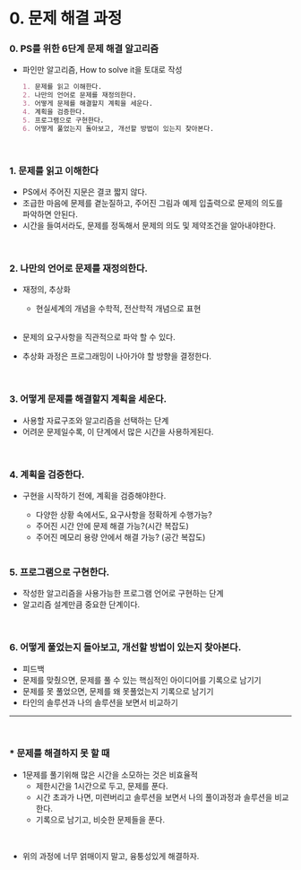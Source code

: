 # 0.  문제 해결 과정 

### 0. PS를 위한 6단계 문제 해결 알고리즘

- 파인만 알고리즘, How to solve it을 토대로 작성

  ```markdown
  1. 문제를 읽고 이해한다.
  2. 나만의 언어로 문제를 재정의한다.
  3. 어떻게 문제를 해결할지 계획을 세운다.
  4. 계획을 검증한다.
  5. 프로그램으로 구현한다.
  6. 어떻게 풀었는지 돌아보고, 개선할 방법이 있는지 찾아본다.
  ```

  <br>

### 1. 문제를 읽고 이해한다

- PS에서 주어진 지문은 결코 짧지 않다.
- 조급한 마음에 문제를 곁눈질하고, 주어진 그림과 예제 입출력으로 문제의 의도를 파악하면 안된다.
- 시간을 들여서라도, 문제를 정독해서 문제의 의도 및 제약조건을 알아내야한다.

<br>

### 2. 나만의 언어로 문제를 재정의한다.

- 재정의, 추상화

  - 현실세계의 개념을 수학적, 전산학적 개념으로 표현

  <br>

- 문제의 요구사항을 직관적으로 파악 할 수 있다.

- 추상화 과정은 프로그래밍이 나아가야 할 방향을 결정한다.

<br>

### 3. 어떻게 문제를 해결할지 계획을 세운다.

- 사용할 자료구조와 알고리즘을 선택하는 단계
- 어려운 문제일수록, 이 단계에서 많은 시간을 사용하게된다.

<br>

### 4. 계획을 검증한다.

- 구현을 시작하기 전에, 계획을 검증해야한다.

  - 다양한 상황 속에서도, 요구사항을 정확하게 수행가능?
  - 주어진 시간 안에 문제 해결 가능?(시간 복잡도)
  - 주어진 메모리 용량 안에서 해결 가능? (공간 복잡도)

  <br>

### 5. 프로그램으로 구현한다.

- 작성한 알고리즘을 사용가능한 프로그램 언어로 구현하는 단계
- 알고리즘 설계만큼 중요한 단계이다.

<br>

### 6.  어떻게 풀었는지 돌아보고, 개선할 방법이 있는지 찾아본다.

- 피드백
- 문제를 맞췄으면, 문제를 풀 수 있는 핵심적인 아이디어를 기록으로 남기기
- 문제를 못 풀었으면, 문제를 왜 못풀었는지 기록으로 남기기
- 타인의 솔루션과 나의 솔루션을 보면서 비교하기

---

<br>

### * 문제를 해결하지 못 할 때

- 1문제를 풀기위해 많은 시간을 소모하는 것은 비효율적
  - 제한시간을 1시간으로 두고, 문제를 푼다.
  - 시간 초과가 나면, 미련버리고 솔루션을 보면서 나의 풀이과정과 솔루션을 비교한다.
  - 기록으로 남기고, 비슷한 문제들을 푼다.

<br>

- 위의 과정에 너무 얽매이지 말고, 융퉁성있게 해결하자.